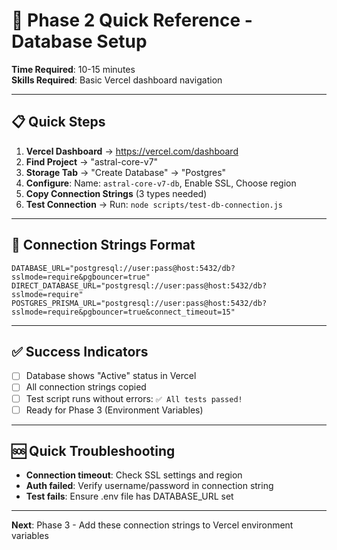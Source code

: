 # 🚀 Phase 2 Quick Reference - Database Setup

**Time Required**: 10-15 minutes  
**Skills Required**: Basic Vercel dashboard navigation  

---

## 📋 Quick Steps

1. **Vercel Dashboard** → https://vercel.com/dashboard
2. **Find Project** → "astral-core-v7"
3. **Storage Tab** → "Create Database" → "Postgres"
4. **Configure**: Name: `astral-core-v7-db`, Enable SSL, Choose region
5. **Copy Connection Strings** (3 types needed)
6. **Test Connection** → Run: `node scripts/test-db-connection.js`

---

## 🔗 Connection Strings Format

```env
DATABASE_URL="postgresql://user:pass@host:5432/db?sslmode=require&pgbouncer=true"
DIRECT_DATABASE_URL="postgresql://user:pass@host:5432/db?sslmode=require"
POSTGRES_PRISMA_URL="postgresql://user:pass@host:5432/db?sslmode=require&pgbouncer=true&connect_timeout=15"
```

---

## ✅ Success Indicators

- [ ] Database shows "Active" status in Vercel
- [ ] All connection strings copied
- [ ] Test script runs without errors: `✅ All tests passed!`
- [ ] Ready for Phase 3 (Environment Variables)

---

## 🆘 Quick Troubleshooting

- **Connection timeout**: Check SSL settings and region
- **Auth failed**: Verify username/password in connection string
- **Test fails**: Ensure .env file has DATABASE_URL set

---

**Next**: Phase 3 - Add these connection strings to Vercel environment variables
